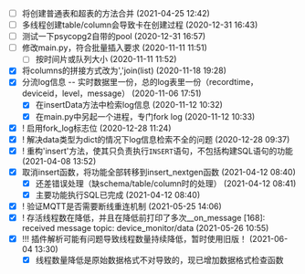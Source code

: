 - [ ] 将创建普通表和超表的方法合并 (2021-04-25 12:42)
- [ ] 多线程创建table/column会导致卡在创建过程 (2020-12-31 16:43)
- [ ] 测试一下psycopg2自带的pool (2020-12-31 16:57)
- [ ] 修改main.py，符合批量插入要求 (2020-11-11 11:51)
  - [ ] 按时间片或队列大小 (2020-11-11 11:52)
- [X] 将columns的拼接方式改为','join(list) (2020-11-18 19:28)
- [X] 分流log信息 -- 实时数据里一份，总的log表里一份（recordtime，deviceid，level，message） (2020-11-06 17:51)
  - [X] 在insertData方法中检索log信息 (2020-11-12 10:32)
  - [X] 在main.py中另起一个进程，专门fork log (2020-11-12 10:33)
- [X] ! 启用fork_log标志位 (2020-12-28 11:24)
- [X] ! 解决data类型为dict的情况下log信息检索不全的问题 (2020-12-28 09:37)
- [X] ! 重构'insert'方法，使其只负责执行`INSERT`语句，不包括构建SQL语句的功能 (2021-04-08 13:52)
- [X] 取消insert函数，将功能全部转移到insert_nextgen函数 (2021-04-12 08:40)
  - [X] 还差错误处理（缺schema/table/column时的处理） (2021-04-12 08:41)
  - [X] 主要功能执行SQL已完成 (2021-04-12 08:40)
- [X] ! 验证MQTT是否需要断线重连机制 (2021-05-25 14:06)
- [X] ! 存活线程数在降低，并且在降低前打印了多次__on_message [168]: received message topic: device_monitor/data (2021-05-26 10:55)
- [X] !!! 插件解析可能有问题导致线程数量持续降低，暂时使用旧版！ (2021-06-04 13:30)
  - [X] 线程数量降低是原始数据格式不对导致的，现已增加数据格式检查函数
